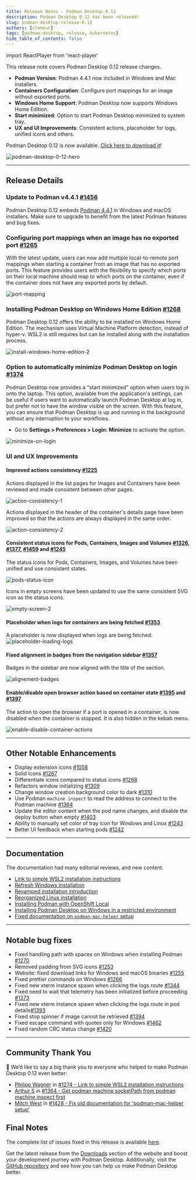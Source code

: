 ```yaml
---
title: Release Notes - Podman Desktop 0.12
description: Podman Desktop 0.12 has been released!
slug: podman-desktop-release-0.12
authors: [slemeur]
tags: [podman-desktop, release, kubernetes]
hide_table_of_contents: false
---
```


import ReactPlayer from 'react-player'

This release note covers Podman Desktop 0.12 release changes.

<!--Main Features-->

- **Podman Version**: Podman 4.4.1 now included in Windows and Mac installers.
- **Containers Configuration**: Configure port mappings for an image without exported ports.
- **Windows Home Support**: Podman Desktop now supports Windows Home Edition.
- **Start minimized**: Option to start Podman Desktop minimized to system tray.
- **UX and UI Improvements**: Consistent actions, placeholder for logs, unified icons and others.

Podman Desktop 0.12 is now available. [Click here to download it](/downloads)!

![podman-desktop-0-12-hero](img/podman-desktop-release-0.12/podman-desktop-release-0.12.png)

<!--truncate-->

---

## Release Details

### Update to Podman v4.4.1 [#1456](https://github.com/containers/podman-desktop/pull/1456)

Podman Desktop 0.12 embeds [Podman 4.4.1](https://github.com/containers/podman/releases/tag/v4.4.1) in Windows and macOS installers. Make sure to upgrade to benefit from the latest Podman features and bug fixes.

### Configuring port mappings when an image has no exported port [#1265](https://github.com/containers/podman-desktop/pull/1265)

With the latest update, users can now add multiple local-to-remote port mappings when starting a container from an image that has no exported ports. This feature provides users with the flexibility to specify which ports on their local machine should map to which ports on the container, even if the container does not have any exported ports by default.

![port-mapping](https://user-images.githubusercontent.com/49404737/215112797-86dcf3f0-121a-487e-a71f-ad41e91f93da.gif)

### Installing Podman Desktop on Windows Home Edition [#1268](https://github.com/containers/podman-desktop/pull/1268)

Podman Desktop 0.12 offers the ability to be installed on Windows Home Edition. The mechanism uses Virtual Machine Platform detection, instead of hyper-v. WSL2 is still requires but can be installed along with the installation process.

![install-windows-home-edition-2](https://user-images.githubusercontent.com/436777/215121429-7c757aaa-a838-43db-98a2-78ad368f407e.png)

### Option to automatically minimize Podman Desktop on login [#1374](https://github.com/containers/podman-desktop/pull/1374)

Podman Desktop now provides a "start minimized" option when users log in onto the laptop. This option, available from the application's settings, can be useful if users want to automatically launch Podman Desktop at log in, but prefer not to have the window visible on the screen. With this feature, you can ensure that Podman Desktop is up and running in the background without any interruption to your workflows.

- Go to **<Icon icon="fa-solid fa-cog" size="lg" /> Settings > Preferences > Login: Minimize** to activate the option.

![minimize-on-login](https://user-images.githubusercontent.com/6422176/216651424-bcf756fd-7554-4b24-a838-e3e2f798fe6e.png)

### UI and UX Improvements

#### Improved actions consistency [#1225](https://github.com/containers/podman-desktop/pull/1225)

Actions displayed in the list pages for Images and Containers have been reviewed and made consistent between other pages.

![action-consistency-1](https://user-images.githubusercontent.com/19958075/214104678-2d4148d7-484e-41f9-9da9-aecee328ae2b.png)

Actions displayed in the header of the container's details page have been improved so that the actions are always displayed in the same order.

![action-consistency-2](https://user-images.githubusercontent.com/19958075/214104663-64fa0601-bb79-49bf-8226-6a78a88d3622.png)

#### Consistent status icons for Pods, Containers, Images and Volumes [#1326](https://github.com/containers/podman-desktop/pull/1326), [#1377](https://github.com/containers/podman-desktop/pull/1377), [#1459](https://github.com/containers/podman-desktop/pull/1459) and [#1245](https://github.com/containers/podman-desktop/pull/1245)

The status icons for Pods, Containers, Images, and Volumes have been unified and use consistent states.

![pods-status-icon](https://user-images.githubusercontent.com/19958075/216671859-bdd8dca4-56b7-40a8-961a-dcb6e01be61e.png)

Icons in empty screens have been updated to use the same consistent SVG icon as the status icons.

![empty-screen-2](https://user-images.githubusercontent.com/436777/214577726-f4cfde7b-017a-499d-a2a9-e50d455ffaf0.png)

#### Placeholder when logs for containers are being fetched [#1353](https://github.com/containers/podman-desktop/pull/1353)

A placeholder is now displayed when logs are being fetched.
![placeholder-loading-logs](https://user-images.githubusercontent.com/49404737/216952505-899308ae-183e-487a-b6e5-28832a0b6452.gif)

#### Fixed alignment in badges from the navigation sidebar [#1357](https://github.com/containers/podman-desktop/pull/1357)

Badges in the sidebar are now aligned with the title of the section.

![alignement-badges](https://user-images.githubusercontent.com/49404737/216336502-2a34dea3-fd41-4184-8cfe-9226d70da070.png)

#### Enable/disable open browser action based on container state [#1395](https://github.com/containers/podman-desktop/pull/1395) and [#1397](https://github.com/containers/podman-desktop/pull/1397)

The action to open the browser if a port is opened in a container, is now disabled when the container is stopped. It is also hidden in the kebab menu.

![enable-disable-container-actions](https://user-images.githubusercontent.com/49404737/217284414-1bdc820b-30a8-485e-b0f9-485229026696.gif)

---

## Other Notable Enhancements

- Display extension icons [#1058](https://github.com/containers/podman-desktop/pull/1058)
- Solid Icons [#1267](https://github.com/containers/podman-desktop/pull/1276)
- Differentiate icons compared to status icons [#1268](https://github.com/containers/podman-desktop/pull/1298)
- Refactors window initializing [#1309](https://github.com/containers/podman-desktop/pull/1309)
- Change window creation background color to dark [#1310](https://github.com/containers/podman-desktop/pull/1310)
- Use Podman `machine inspect` to read the address to connect to the Podman machine [#1364](https://github.com/containers/podman-desktop/pull/1364)
- Update the editor content when the pod name changes, and disable the deploy button when empty [#1403](https://github.com/containers/podman-desktop/pull/1403)
- Ability to manually set color of tray icon for Windows and Linux [#1243](https://github.com/containers/podman-desktop/pull/1243)
- Better UI feedback when starting pods [#1242](https://github.com/containers/podman-desktop/pull/1242)

---

## Documentation

The documentation had many editorial reviews, and new content.

- [Link to simple WSL2 installation instructions](/docs/installation/windows-install)
- [Refresh Windows Installation](/docs/installation/windows-install)
- [Revamped installation introduction](/docs/installation)
- [Reorganized Linux installation](/docs/installation/linux-install)
- [Installing Podman with OpenShift Local](/docs/podman/installing-podman-with-openshift-local-on-windows)
- [Installing Podman Desktop on Windows in a restricted environment](/docs/installation/windows-install/installing-podman-desktop-and-podman-in-a-restricted-environment)
- [Fixed documentation on `podman-mac-helper` setup](/docs/migrating-from-docker/using-podman-mac-helper)

---

## Notable bug fixes

- Fixed handling path with spaces on Windows when installing Podman [#1270](https://github.com/containers/podman-desktop/pull/1270)
- Removed padding from SVG icons [#1253](https://github.com/containers/podman-desktop/pull/1253)
- Website: fixed download links for Windows and macOS binaries [#1255](https://github.com/containers/podman-desktop/pull/1255)
- Fixed prettier commands on Windows [#1266](https://github.com/containers/podman-desktop/pull/1267)
- Fixed new xterm instance spawn when clicking the logs route [#1344](https://github.com/containers/podman-desktop/pull/1344)
- Fixed need to wait that telemetry has been initialized before proceeding [#1373](https://github.com/containers/podman-desktop/pull/1373)
- Fixed new xterm instance spawn when clicking the logs route in pod details[#1393](https://github.com/containers/podman-desktop/pull/1393)
- Fixed stop spinner if image cannot be retrieved [#1394](https://github.com/containers/podman-desktop/pull/1394)
- Fixed escape command with quotes only for Windows [#1462](https://github.com/containers/podman-desktop/pull/1462)
- Fixed random CRC status change [#1420](https://github.com/containers/podman-desktop/pull/1420)

---

## Community Thank You

🎉 We’d like to say a big thank you to everyone who helped to make Podman Desktop 0.12 even better:

- [Philipp Wagner](https://github.com/imphil) in [#1274 - Link to simple WSL2 installation instructions](https://github.com/containers/podman-desktop/pull/1274)
- [Arthur S](https://github.com/arixmkii) in [#1364 - Get podman machine socketPath from podman machine inspect first](https://github.com/containers/podman-desktop/pull/1364)
- [Mitch West](https://github.com/Mitch9378) in [#1428 - Fix old documentation for 'podman-mac-helper setup'](https://github.com/containers/podman-desktop/pull/1428)

## Final Notes

The complete list of issues fixed in this release is available [here](https://github.com/containers/podman-desktop/issues?q=is%3Aclosed+milestone%3A0.12.0).

Get the latest release from the [Downloads](/downloads) section of the website and boost your development journey with Podman Desktop. Additionally, visit the [GitHub repository](https://github.com/containers/podman-desktop) and see how you can help us make Podman Desktop better.
